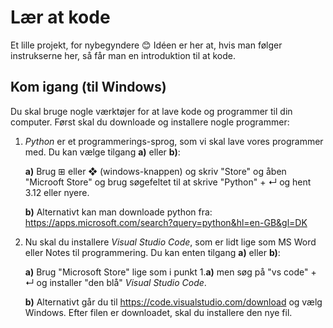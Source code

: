 # Lær at kode
Et lille projekt, for nybegyndere 😊
Idéen er her at, hvis man følger instrukserne her, så får man en introduktion til at kode.

## Kom igang (til Windows)
Du skal bruge nogle værktøjer for at lave kode og programmer til din computer.
Først skal du downloade og installere nogle programmer:
1. _Python_ er et programmerings-sprog, som vi skal lave vores programmer med. Du kan vælge tilgang **a)** eller **b)**:
   
   **a)** Brug &#8862; eller ❖ (windows-knappen) og skriv "Store" og åben "Microoft Store" og brug søgefeltet til at skrive "Python" + ↵ og hent 3.12 eller nyere.

   **b)** Alternativt kan man downloade python fra: https://apps.microsoft.com/search?query=python&hl=en-GB&gl=DK
2. Nu skal du installere _Visual Studio Code_, som er lidt lige som MS Word eller Notes til programmering. Du kan enten tilgang **a)** eller **b)**:
   
   **a)** Brug "Microsoft Store" lige som i punkt 1.**a)** men søg på "vs code" + ↵ og installer "den blå" _Visual Studio Code_.

   **b)** Alternativt går du til https://code.visualstudio.com/download og vælg Windows. Efter filen er downloadet, skal du installere den nye fil.

